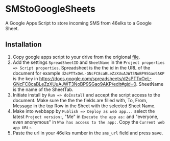 # SMStoGoogleSheets
A Google Apps Script to store incoming SMS from 46elks to a Google Sheet.

## Installation
1. Copy google apps script to your drive from the origional [file](https://script.google.com/d/1dEYFL3ABZNXfNodDVAke9ROD4WMWAAth7f0BYMUX0cMEg9buhTTe6K3v/edit?usp=sharing).
2. Add the settings ```SpreadSheetID``` and ```SheetName``` in the ```Project properties => Script properties```. Spreadsheet is the the id in the URL of the document for example ```d2sPTTxOeL-GNcFC8caBLeZzXUuAJWT3NoBP9SGao9AKP``` is the key in https://docs.google.com/spreadsheets/d2sPTTxOeL-GNcFC8caBLeZzXUuAJWT3NoBP9SGao9AKP/edit#gid=0. SheetName is the name of the SheetTab.
3. Initiate install by ```Run => doInstall``` and accept the script access to the document. Make sure the the the fields are filled with,  To, From, Message in the top Row in the Sheet with the selected Sheet Name.
4. Make into webbapp by ```Publish => Deploy as web app...``` select the latest ```Project version:```, "Me" in ```Execute the app as:``` and "everyone, even anonymous" in ```Who has access to the app:```. Copy the ```Current web app URL:```.
5. Paste the url in your 46elks number in the ```sms_url``` field and press save.
